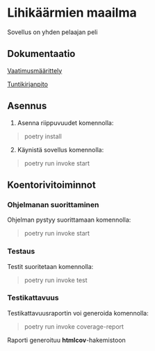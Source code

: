 # Lihikäärmien maailma

Sovellus on yhden pelaajan peli

## Dokumentaatio

[Vaatimusmäärittely](https://github.com/lina-ova/ot-harjoitystyo/blob/master/dokumentaatio/vaatimusmaarittelu.md)

[Tuntikirjanpito](https://github.com/lina-ova/ot-harjoitystyo/blob/master/dokumentaatio/tuntikirjanpito.md)

## Asennus

1. Asenna riippuvuudet komennolla:

>poetry install

2. Käynistä sovellus komennolla: 

> poetry run invoke start

## Koentorivitoiminnot

### Ohjelmanan suorittaminen

Ohjelman pystyy suorittamaan komennolla:

> poetry run invoke start 

### Testaus

Testit suoritetaan komennolla:

> poetry run invoke test

### Testikattavuus

Testikattavuusraportin voi generoida komennolla: 

>poetry run invoke coverage-report

Raporti generoituu **htmlcov**-hakemistoon


